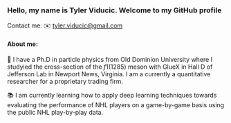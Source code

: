 ### Hello, my name is Tyler Viducic. Welcome to my GitHub profile
Contact me:
✉️ tyler.viducic@gmail.com


#### About me:
🔭 I have a Ph.D in particle physics from Old Dominion University where I studyied the cross-section of the $f1(1285)$ meson with GlueX in Hall D of Jefferson Lab in Newport News, Virginia. I am a currently a quantitative researcher for a proprietary trading firm. 

📚 I am currently learning how to apply deep learning techniques towards evaluating the performance of NHL players on a game-by-game basis using the public NHL play-by-play data. 

<!---
⚡️ Languages and Tools:
-->
